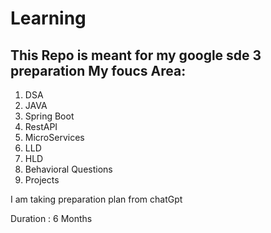 # Learning
This Repo is meant for my google sde 3 preparation
My foucs Area:
---- 
1. DSA
2. JAVA
3. Spring Boot
4. RestAPI
5. MicroServices
6. LLD
7. HLD
8. Behavioral Questions
9. Projects
    

I am taking preparation plan from chatGpt

Duration : 6 Months
